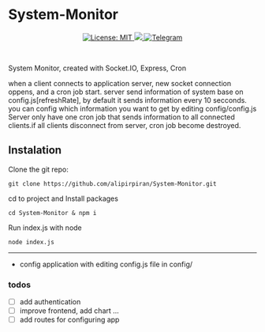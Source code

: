 # System-Monitor

<p align="center">
 <a href="https://github.com/alipirpiran/System-Monitor/blob/master/LICENSE">
  <img alt="License: MIT" src="https://img.shields.io/badge/License-GNU-yellow.svg">
 </a>
 <a href="https://github.com/alipirpiran/System-Monitor">
  <img src="https://badges.frapsoft.com/os/v2/open-source.png?v=103">
 </a>
 <a href="https://t.me/mralpr">
  <img src="https://img.shields.io/badge/Chat%20on-telegram-blue" alt="Telegram">
  </a>
 </p>
 <br />
 
 System Monitor, created with Socket.IO, Express, Cron
 
when a client connects to application server, new socket connection oppens, and a cron job start. server send information of system base on config.js[refreshRate], by default it sends information every 10 secconds.<br>
you can config which information you want to get by editing config/config.js<br>
Server only have one cron job that sends information to all connected clients.if all clients disconnect from server, cron job become destroyed.


## Instalation

 Clone the git repo:
 
    git clone https://github.com/alipirpiran/System-Monitor.git
 
 cd to project and Install packages

    cd System-Monitor & npm i
 
 Run index.js with node
 
    node index.js
    
<hr>

 * config application with editing config.js file in config/


### todos
- [ ] add authentication
- [ ] improve frontend, add chart ...
- [ ] add routes for configuring app
